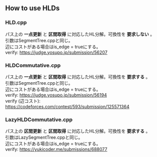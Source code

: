 ## How to use HLDs

### HLD.cpp

パス上の **一点更新** と **区間取得** に対応したHL分解。可換性を **要求しない** 。<br>引数はSegmentTree.cppと同じ。<br>辺にコストがある場合はis_edge = trueにする。<br>verify: https://judge.yosupo.jp/submission/56207

### HLDCommutative.cpp

パス上の **一点更新** と **区間取得** に対応したHL分解。可換性を **要求する** 。<br>引数はSegmentTree.cppと同じ。<br>辺にコストがある場合はis_edge = trueにする。<br>verify: https://judge.yosupo.jp/submission/56194<br>verify (辺コスト): https://codeforces.com/contest/593/submission/125571364

### LazyHLDCommutative.cpp

パス上の **区間更新** と **区間取得** に対応したHL分解。可換性を **要求する** 。<br>引数はLazySegmentTree.cppと同じ。<br>辺にコストがある場合はis_edge = trueにする。<br>verify: https://yukicoder.me/submissions/688077